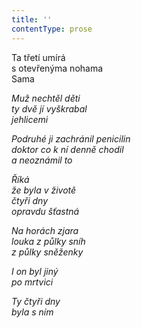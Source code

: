 ```yaml
---
title: ''
contentType: prose
---
```


  

Ta třetí umírá  
s otevřenýma nohama  
Sama

_Muž nechtěl děti  
ty dvě jí vyškrabal  
jehlicemi_

_Podruhé ji zachránil penicilin  
doktor co k ní denně chodil  
a neoznámil to_

_Říká  
že byla v životě  
čtyři dny  
opravdu šťastná_

_Na horách zjara  
louka z půlky sníh  
z půlky sněženky_

_I on byl jiný  
po mrtvici_

_Ty čtyři dny  
byla s ním_
